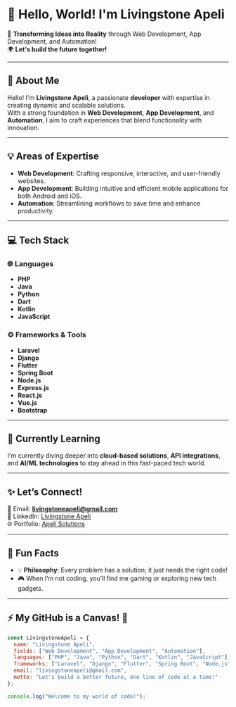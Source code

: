 # 👋 Hello, World! I'm Livingstone Apeli  

🚀 **Transforming Ideas into Reality** through Web Development, App Development, and Automation!  
🌍 **Let's build the future together!**  

---

## 🌟 About Me  
Hello! I'm **Livingstone Apeli**, a passionate **developer** with expertise in creating dynamic and scalable solutions.  
With a strong foundation in **Web Development**, **App Development**, and **Automation**, I aim to craft experiences that blend functionality with innovation.

---

## 💡 Areas of Expertise  
- **Web Development**: Crafting responsive, interactive, and user-friendly websites.  
- **App Development**: Building intuitive and efficient mobile applications for both Android and iOS.  
- **Automation**: Streamlining workflows to save time and enhance productivity.  

---

## 💻 Tech Stack  

### 🌐 Languages  
- **PHP**  
- **Java**  
- **Python**  
- **Dart**  
- **Kotlin**  
- **JavaScript**  

### ⚙️ Frameworks & Tools  
- **Laravel**  
- **Django**  
- **Flutter**  
- **Spring Boot**  
- **Node.js**  
- **Express.js**  
- **React.js**  
- **Vue.js**  
- **Bootstrap**  

---

## 🌱 Currently Learning  
I'm currently diving deeper into **cloud-based solutions**, **API integrations**, and **AI/ML technologies** to stay ahead in this fast-paced tech world.

---

## ✨ Let’s Connect!  
📧 Email: **[livingstoneapeli@gmail.com](mailto:livingstoneapeli@gmail.com)**  
💼 LinkedIn: [Livingstone Apeli](https://www.linkedin.com/in/livingstoneapeli/)  
🌐 Portfolio: [Apeli Solutions](https://www.apelisolutions.com/)  

---

## 🌟 Fun Facts  
- 💡 **Philosophy**: Every problem has a solution; it just needs the right code!  
- 🎮 When I’m not coding, you’ll find me gaming or exploring new tech gadgets.  

---

## ⚡ My GitHub is a Canvas! 🎨  

```javascript
const LivingstoneApeli = {
  name: "Livingstone Apeli",
  fields: ["Web Development", "App Development", "Automation"],
  languages: ["PHP", "Java", "Python", "Dart", "Kotlin", "JavaScript"],
  frameworks: ["Laravel", "Django", "Flutter", "Spring Boot", "Node.js", "React.js", "Vue.js"],
  email: "livingstoneapeli@gmail.com",
  motto: "Let's build a better future, one line of code at a time!"
};

console.log("Welcome to my world of code!");
